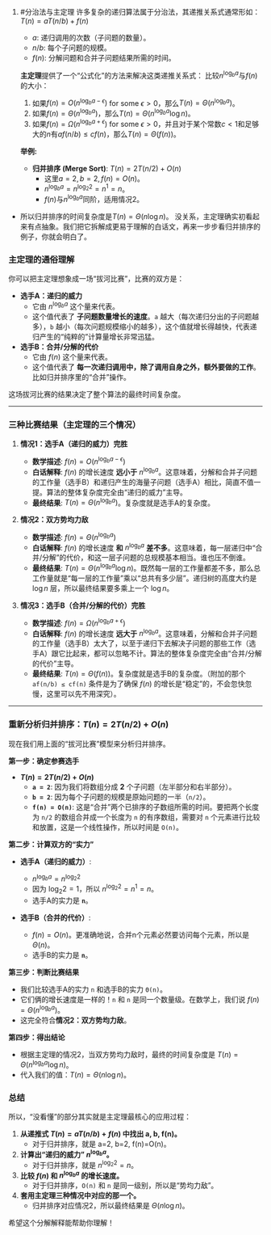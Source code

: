1. #分治法与主定理
	许多复杂的递归算法属于分治法，其递推关系式通常形如：
	$T(n) = aT(n/b) + f(n)$
	- $a$: 递归调用的次数（子问题的数量）。
	- $n/b$: 每个子问题的规模。
	- $f(n)$: 分解问题和合并子问题结果所需的时间。
	
	**主定理**提供了一个“公式化”的方法来解决这类递推关系式：
	比较$n^{\log_b a}$与$f(n)$的大小：
	1.  如果$f(n) = O(n^{\log_b a - \epsilon})$ for some $\epsilon > 0$，那么$T(n) = \Theta(n^{\log_b a})$。
	2.  如果$f(n) = \Theta(n^{\log_b a})$，那么$T(n) = \Theta(n^{\log_b a} \log n)$。
	3.  如果$f(n) = \Omega(n^{\log_b a + \epsilon})$ for some $\epsilon > 0$，并且对于某个常数$c < 1$和足够大的$n$有$af(n/b) \le cf(n)$，那么$T(n) = \Theta(f(n))$。
	
	**举例:**
	- **归并排序 (Merge Sort)**: $T(n) = 2T(n/2) + O(n)$
	  - 这里$a=2, b=2, f(n)=O(n)$。
	  - $n^{\log_b a} = n^{\log_2 2} = n^1 = n$。
	  - $f(n)$与$n^{\log_b a}$同阶，适用情况2。
  - 所以归并排序的时间复杂度是$T(n) = \Theta(n \log n)$。
没关系，主定理确实初看起来有点抽象。我们把它拆解成更易于理解的白话文，再来一步步看归并排序的例子，你就会明白了。

### 主定理的通俗理解

你可以把主定理想象成一场“拔河比赛”，比赛的双方是：

*   **选手A：递归的威力**
    *   它由 $n^{\log_b a}$ 这个量来代表。
    *   这个值代表了 **子问题数量增长的速度**。`a` 越大（每次递归分出的子问题越多），`b` 越小（每次问题规模缩小的越多），这个值就增长得越快，代表递归产生的“纯粹的”计算量增长非常迅猛。
*   **选手B：合并/分解的代价**
    *   它由 $f(n)$ 这个量来代表。
    *   这个值代表了 **每一次递归调用中，除了调用自身之外，额外要做的工作**。比如归并排序里的“合并”操作。

这场拔河比赛的结果决定了整个算法的最终时间复杂度。

---

### 三种比赛结果（主定理的三个情况）

1.  **情况1：选手A（递归的威力）完胜**
    *   **数学描述**: $f(n) = O(n^{\log_b a - \epsilon})$
    *   **白话解释**: $f(n)$ 的增长速度 **远小于** $n^{\log_b a}$。这意味着，分解和合并子问题的工作量（选手B）和递归产生的海量子问题（选手A）相比，简直不值一提。算法的整体复杂度完全由“递归的威力”主导。
    *   **最终结果**: $T(n) = \Theta(n^{\log_b a})$。复杂度就是选手A的复杂度。

2.  **情况2：双方势均力敌**
    *   **数学描述**: $f(n) = \Theta(n^{\log_b a})$
    *   **白话解释**: $f(n)$ 的增长速度 **和** $n^{\log_b a}$ **差不多**。这意味着，每一层递归中“合并/分解”的代价，和这一层子问题的总规模基本相当。谁也压不倒谁。
    *   **最终结果**: $T(n) = \Theta(n^{\log_b a} \log n)$。既然每一层的工作量都差不多，那么总工作量就是“每一层的工作量”乘以“总共有多少层”。递归树的高度大约是 $\log n$ 层，所以最终结果要多乘上一个 $\log n$。

3.  **情况3：选手B（合并/分解的代价）完胜**
    *   **数学描述**: $f(n) = \Omega(n^{\log_b a + \epsilon})$
    *   **白话解释**: $f(n)$ 的增长速度 **远大于** $n^{\log_b a}$。这意味着，分解和合并子问题的工作量（选手B）太大了，以至于递归下去解决子问题的那些工作（选手A）跟它比起来，都可以忽略不计。算法的整体复杂度完全由“合并/分解的代价”主导。
    *   **最终结果**: $T(n) = \Theta(f(n))$。复杂度就是选手B的复杂度。（附加的那个 `af(n/b) ≤ cf(n)` 条件是为了确保 $f(n)$ 的增长是“稳定”的，不会忽快忽慢，这里可以先不用深究）。

---

### 重新分析归并排序：$T(n) = 2T(n/2) + O(n)$

现在我们用上面的“拔河比赛”模型来分析归并排序。

**第一步：确定参赛选手**

*   **$T(n) = 2T(n/2) + O(n)$**
    *   **`a = 2`**: 因为我们将数组分成 **2** 个子问题（左半部分和右半部分）。
    *   **`b = 2`**: 因为每个子问题的规模是原始问题的一半（`n/2`）。
    *   **`f(n) = O(n)`**: 这是“合并”两个已排序的子数组所需的时间。要把两个长度为 `n/2` 的数组合并成一个长度为 `n` 的有序数组，需要对 `n` 个元素进行比较和放置，这是一个线性操作，所以时间是 `O(n)`。

**第二步：计算双方的“实力”**

*   **选手A（递归的威力）**:
    *   $n^{\log_b a} = n^{\log_2 2}$
    *   因为 $\log_2 2 = 1$，所以 $n^{\log_2 2} = n^1 = n$。
    *   选手A的实力是 **`n`**。

*   **选手B（合并的代价）**:
    *   $f(n) = O(n)$。更准确地说，合并n个元素必然要访问每个元素，所以是 $\Theta(n)$。
    *   选手B的实力是 **`n`**。

**第三步：判断比赛结果**

*   我们比较选手A的实力 `n` 和选手B的实力 `Θ(n)`。
*   它们俩的增长速度是一样的！`n` 和 `n` 是同一个数量级。在数学上，我们说 $f(n) = \Theta(n^{\log_b a})$。
*   这完全符合**情况2：双方势均力敌**。

**第四步：得出结论**

*   根据主定理的情况2，当双方势均力敌时，最终的时间复杂度是 $T(n) = \Theta(n^{\log_b a} \log n)$。
*   代入我们的值：$T(n) = \Theta(n \log n)$。

### 总结

所以，“没看懂”的部分其实就是主定理最核心的应用过程：
1.  **从递推式 $T(n) = aT(n/b) + f(n)$ 中找出 a, b, f(n)。**
    *   对于归并排序，就是 a=2, b=2, f(n)=O(n)。
2.  **计算出“递归的威力” $n^{\log_b a}$。**
    *   对于归并排序，就是 $n^{\log_2 2} = n$。
3.  **比较 $f(n)$ 和 $n^{\log_b a}$ 的增长速度。**
    *   对于归并排序，`O(n)` 和 `n` 是同一级别，所以是“势均力敌”。
4.  **套用主定理三种情况中对应的那一个。**
    *   归并排序对应情况2，所以最终结果是 $\Theta(n \log n)$。

希望这个分解解释能帮助你理解！